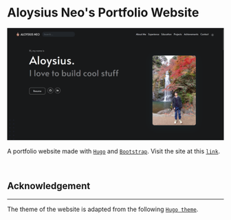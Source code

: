 # Aloysius Neo's Portfolio Website

![Ui](images/UI.png)

A portfolio website made with [`Hugo`](https://gohugo.io/) and [`Bootstrap`](https://getbootstrap.com/). Visit the site at this [`link`](https://aloynz.github.io/).

&nbsp;

## Acknowledgement
---
The theme of the website is adapted from the following [`Hugo theme`](https://github.com/gurusabarish/hugo-profile).
